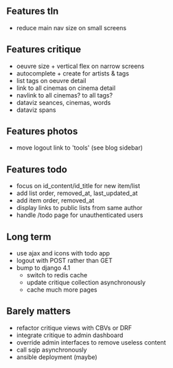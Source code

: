 ## Features tln

- reduce main nav size on small screens


## Features critique

- oeuvre size + vertical flex on narrow screens
- autocomplete + create for artists & tags
- list tags on oeuvre detail
- link to all cinemas on cinema detail
- navlink to all cinemas? to all tags?
- dataviz seances, cinemas, words
- dataviz spans


## Features photos

- move logout link to 'tools' (see blog sidebar)


## Features todo

- focus on id_content/id_title for new item/list
- add list order, removed_at, last_updated_at
- add item order, removed_at
- display links to public lists from same author
- handle /todo page for unauthenticated users


## Long term

- use ajax and icons with todo app
- logout with POST rather than GET
- bump to django 4.1
    - switch to redis cache
    - update critique collection asynchronously
    - cache much more pages


## Barely matters

- refactor critique views with CBVs or DRF
- integrate critique to admin dashboard
- override admin interfaces to remove useless content
- call sqip asynchronously
- ansible deployment (maybe)
